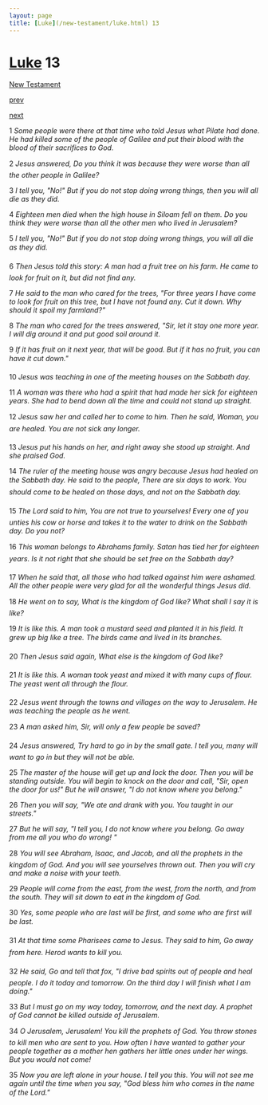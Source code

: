 ```yaml
---
layout: page
title: [Luke](/new-testament/luke.html) 13
---
```


# [Luke](/new-testament/luke.html) 13

[New Testament](/new-testament.html)


[prev](/new-testament/luke/luke-12.html)


[next](/new-testament/luke/luke-14.html)

1 _Some people were there at that time who told Jesus what Pilate had done. He had killed some of the people of Galilee and put their blood with the blood of their sacrifices to God._

2 _Jesus answered, Do you think it was because they were worse than all the other people in Galilee?_

3 _I tell you, "No!" But if you do not stop doing wrong things, then you will all die as they did._

4 _Eighteen men died when the high house in Siloam fell on them. Do you think they were worse than all the other men who lived in Jerusalem?_

5 _I tell you, "No!" But if you do not stop doing wrong things, you will all die as they did._

6 _Then Jesus told this story: A man had a fruit tree on his farm. He came to look for fruit on it, but did not find any._

7 _He said to the man who cared for the trees, "For three years I have come to look for fruit on this tree, but I have not found any. Cut it down. Why should it spoil my farmland?"_

8 _The man who cared for the trees answered, "Sir, let it stay one more year. I will dig around it and put good soil around it._

9 _If it has fruit on it next year, that will be good. But if it has no fruit, you can have it cut down." _

10 _Jesus was teaching in one of the meeting houses on the Sabbath day._

11 _A woman was there who had a spirit that had made her sick for eighteen years. She had to bend down all the time and could not stand up straight._

12 _Jesus saw her and called her to come to him. Then he said, Woman, you are healed.  You are not sick any longer._

13 _Jesus put his hands on her, and right away she stood up straight. And she praised God._

14 _The ruler of the meeting house was angry because Jesus had healed on the Sabbath day.  He said to the people, There are six days to work. You should come to be healed on those days, and not on the Sabbath day._

15 _The Lord said to him, You are not true to yourselves! Every one of you unties his cow or horse and takes it to the water to drink on the Sabbath day. Do you not?_

16 _This woman belongs to Abrahams family. Satan has tied her for eighteen years. Is it not right that she should be set free on the Sabbath day?_

17 _When he said that, all those who had talked against him were ashamed. All the other people were very glad for all the wonderful things Jesus did._

18 _He went on to say, What is the kingdom of God like? What shall I say it is like?_

19 _It is like this. A man took a mustard seed and planted it in his field. It grew up big like a tree. The birds came and lived in its branches._

20 _Then Jesus said again, What else is the kingdom of God like?_

21 _It is like this. A woman took yeast and mixed it with many cups of flour. The yeast went all through the flour._

22 _Jesus went through the towns and villages on the way to Jerusalem. He was teaching the people as he went._

23 _A man asked him, Sir, will only a few people be saved?_

24 _Jesus answered, Try hard to go in by the small gate. I tell you, many will want to go in but they will not be able._

25 _The master of the house will get up and lock the door. Then you will be standing outside.  You will begin to knock on the door and call, "Sir, open the door for us!" But he will answer, "I do not know where you belong."_

26 _Then you will say, "We ate and drank with you. You taught in our streets."_

27 _But he will say, "I tell you, I do not know where you belong. Go away from me all you who do wrong! "_

28 _You will see Abraham, Isaac, and Jacob, and all the prophets in the kingdom of God.  And you will see yourselves thrown out. Then you will cry and make a noise with your teeth._

29 _People will come from the east, from the west, from the north, and from the south. They will sit down to eat in the kingdom of God._

30 _Yes, some people who are last will be first, and some who are first will be last._

31 _At that time some Pharisees came to Jesus. They said to him, Go away from here.  Herod wants to kill you._

32 _He said, Go and tell that fox, "I drive bad spirits out of people and heal people. I do it today and tomorrow. On the third day I will finish what I am doing."_

33 _But I must go on my way today, tomorrow, and the next day. A prophet of God cannot be killed outside of Jerusalem._

34 _O Jerusalem, Jerusalem! You kill the prophets of God. You throw stones to kill men who are sent to you. How often I have wanted to gather your people together as a mother hen gathers her little ones under her wings. But you would not come!_

35 _Now you are left alone in your house. I tell you this. You will not see me again until the time when you say, "God bless him who comes in the name of the Lord." _


